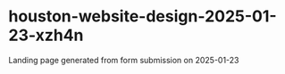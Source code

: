 # houston-website-design-2025-01-23-xzh4n
Landing page generated from form submission on 2025-01-23
